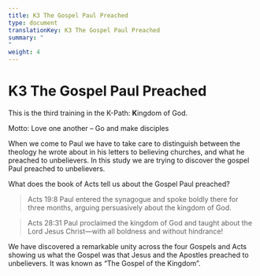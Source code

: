 ```yaml
---
title: K3 The Gospel Paul Preached
type: document
translationKey: K3 The Gospel Paul Preached
summary: "
"
weight: 4
---
```

# K3 The Gospel Paul Preached

This is the third training in the K-Path: **K**ingdom of God.

Motto: Love one another – Go and make disciples

When we come to Paul we have to take care to distinguish between the theology he wrote about in his letters to believing churches, and what he preached to unbelievers. In this study we are trying to discover the gospel Paul preached to unbelievers.

What does the book of Acts tell us about the Gospel Paul preached?

>   Acts 19:8 Paul entered the synagogue and spoke boldly there for three months, arguing persuasively about the kingdom of God.

>   Acts 28:31 Paul proclaimed the kingdom of God and taught about the Lord Jesus Christ—with all boldness and without hindrance!

We have discovered a remarkable unity across the four Gospels and Acts showing us what the Gospel was that Jesus and the Apostles preached to unbelievers. It was known as “The Gospel of the Kingdom”.

